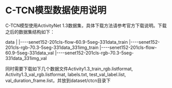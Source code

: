 # C-TCN模型数据使用说明

C-TCN模型使用ActivityNet 1.3数据集，具体下载方法请参考官方下载说明。下载之后的数据集结构如下：

data
  |
  |----senet152-201cls-flow-60.9-5seg-331data\_train
  |----senet152-201cls-rgb-70.3-5seg-331data\_331img\_train
  |----senet152-201cls-flow-60.9-5seg-331data\_val
  |----senet152-201cls-rgb-70.3-5seg-331data\_331img\_val

同时需要下载如下几个数据文件Activity1.3\_train\_rgb.listformat, Activity1.3\_val\_rgb.listformat, labels.txt, test\_val\_label.list, val\_duration\_frame.list，并放到dataset/ctcn目录下

